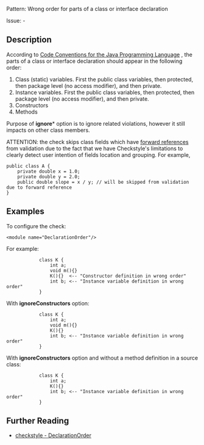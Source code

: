 Pattern: Wrong order for parts of a class or interface declaration

Issue: -

## Description

According to [Code Conventions for the Java Programming Language](http://www.oracle.com/technetwork/java/javase/documentation/codeconventions-141855.html#1852) , the parts of a class or interface declaration should appear in the following order: 

  1. Class (static) variables. First the public class variables, then protected, then package level (no access modifier), and then private. 
  2. Instance variables. First the public class variables, then protected, then package level (no access modifier), and then private. 
  3. Constructors 
  4. Methods 

Purpose of **ignore*** option is to ignore related violations, however it still impacts on other class members. 

ATTENTION: the check skips class fields which have [forward references](http://docs.oracle.com/javase/specs/jls/se8/html/jls-8.html#jls-8.3.3) from validation due to the fact that we have Checkstyle's limitations to clearly detect user intention of fields location and grouping. For example, 
    
    
    public class A {
        private double x = 1.0;
        private double y = 2.0;
        public double slope = x / y; // will be skipped from validation due to forward reference
    }
              

## Examples

To configure the check: 
    
    
    <module name="DeclarationOrder"/>
            

For example: 
    
    
                class K {
                    int a;
                    void m(){}
                    K(){}  <-- "Constructor definition in wrong order"
                    int b; <-- "Instance variable definition in wrong order"
                }
            

With **ignoreConstructors** option: 
    
    
                class K {
                    int a;
                    void m(){}
                    K(){}
                    int b; <-- "Instance variable definition in wrong order"
                }
            

With **ignoreConstructors** option and without a method definition in a source class: 
    
    
                class K {
                    int a;
                    K(){}
                    int b; <-- "Instance variable definition in wrong order"
                }

## Further Reading

* [checkstyle - DeclarationOrder](http://checkstyle.sourceforge.net/config_coding.html#DeclarationOrder)